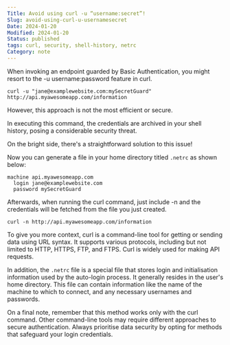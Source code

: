 ```yaml
---
Title: Avoid using curl -u “username:secret”!
Slug: avoid-using-curl-u-usernamesecret
Date: 2024-01-20
Modified: 2024-01-20
Status: published
tags: curl, security, shell-history, netrc
Category: note
---
```


When invoking an endpoint guarded by Basic Authentication, you might resort to the -u username:password feature in curl.

```curl -u "jane@examplewebsite.com:mySecretGuard" http://api.myawesomeapp.com/information```

However, this approach is not the most efficient or secure.

In executing this command, the credentials are archived in your shell history, posing a considerable security threat.

On the bright side, there's a straightforward solution to this issue!

Now you can generate a file in your home directory titled `.netrc` as shown below:

```  
machine api.myawesomeapp.com  
  login jane@examplewebsite.com  
  password mySecretGuard  
```
Afterwards, when running the curl command, just include -n and the credentials will be fetched from the file you just created.

```curl -n http://api.myawesomeapp.com/information```

To give you more context, curl is a command-line tool for getting or sending data using URL syntax. It supports various protocols, including but not limited to HTTP, HTTPS, FTP, and FTPS. Curl is widely used for making API requests.

In addition, the `.netrc` file is a special file that stores login and initialisation information used by the auto-login process. It generally resides in the user's home directory. This file can contain information like the name of the machine to which to connect, and any necessary usernames and passwords.

On a final note, remember that this method works only with the curl command. Other command-line tools may require different approaches to secure authentication. Always prioritise data security by opting for methods that safeguard your login credentials.